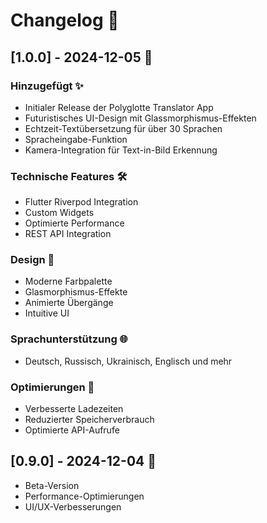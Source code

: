 # Changelog 📝

## [1.0.0] - 2024-12-05 🚀

### Hinzugefügt ✨
- Initialer Release der Polyglotte Translator App
- Futuristisches UI-Design mit Glassmorphismus-Effekten
- Echtzeit-Textübersetzung für über 30 Sprachen
- Spracheingabe-Funktion
- Kamera-Integration für Text-in-Bild Erkennung

### Technische Features 🛠️
- Flutter Riverpod Integration
- Custom Widgets
- Optimierte Performance
- REST API Integration

### Design 🎨
- Moderne Farbpalette
- Glasmorphismus-Effekte
- Animierte Übergänge
- Intuitive UI

### Sprachunterstützung 🌐
- Deutsch, Russisch, Ukrainisch, Englisch und mehr

### Optimierungen 🔧
- Verbesserte Ladezeiten
- Reduzierter Speicherverbrauch
- Optimierte API-Aufrufe

## [0.9.0] - 2024-12-04 🔄
- Beta-Version
- Performance-Optimierungen
- UI/UX-Verbesserungen

